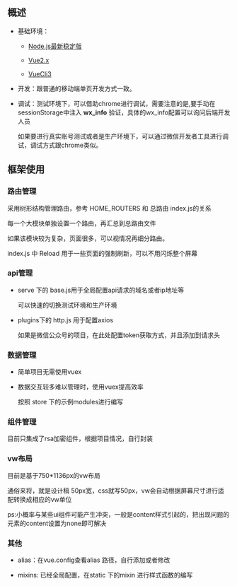## 概述

* 基础环境：

  -  [Node.js最新稳定版](https://nodejs.org/en/)

  -  [Vue2.x](https://cn.vuejs.org/v2/guide/installation.html)

  -  [VueCli3](https://cli.vuejs.org/)

* 开发：跟普通的移动端单页开发方式一致。

* 调试：测试环境下，可以借助chrome进行调试，需要注意的是,要手动在sessionStorage中注入 **wx_info** 验证，具体的wx_info配置可以询问后端开发人员
  
  如果要进行真实账号测试或者是生产环境下，可以通过微信开发者工具进行调试，调试方式跟chrome类似。
  

## 框架使用

### 路由管理

采用树形结构管理路由，参考 HOME_ROUTERS 和 总路由 index.js的关系

每一个大模块单独设置一个路由，再汇总到总路由文件

如果该模块较为复杂，页面很多，可以视情况再细分路由。

index.js 中  Reload 用于一些页面的强制刷新，可以不用闪烁整个屏幕

### api管理

* serve 下的 base.js用于全局配置api请求的域名或者ip地址等

  可以快速的切换测试环境和生产环境

* plugins下的 http.js 用于配置axios
  
  如果是微信公众号的项目，在此处配置token获取方式，并且添加到请求头
  
### 数据管理

* 简单项目无需使用vuex

* 数据交互较多难以管理时，使用vuex提高效率

  按照 store 下的示例modules进行编写
  
### 组件管理

目前只集成了rsa加密组件，根据项目情况，自行封装
  
### vw布局

目前是基于750*1136px的vw布局

通俗来将，就是设计稿 50px宽，css就写50px，vw会自动根据屏幕尺寸进行适配转换成相应的vw单位

ps:小概率与某些ui组件可能产生冲突，一般是content样式引起的，把出现问题的元素的content设置为none即可解决

### 其他

* alias：在vue.config查看alias 路径，自行添加或者修改

* mixins: 已经全局配置，在static 下的mixin 进行样式函数的编写



  
  
  
  
  



  
  